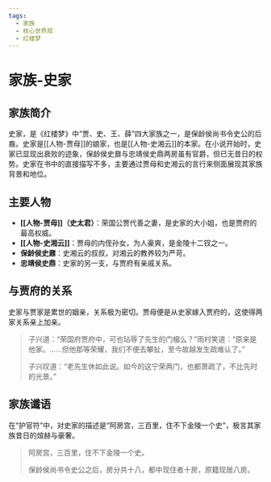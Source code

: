 ```yaml
---
tags:
  - 家族
  - 核心世界观
  - 红楼梦
---
```


# 家族-史家

## 家族简介

史家，是《红楼梦》中“贾、史、王、薛”四大家族之一，是保龄侯尚书令史公的后裔。史家是[[人物-贾母]]的娘家，也是[[人物-史湘云]]的本家。在小说开始时，史家已显现出衰败的迹象，保龄侯史鼐与忠靖侯史鼎两房虽有官爵，但已无昔日的权势。史家在书中的直接描写不多，主要通过贾母和史湘云的言行来侧面展现其家族背景和地位。

## 主要人物

*   **[[人物-贾母]]（史太君）**：荣国公贾代善之妻，是史家的大小姐，也是贾府的最高权威。
*   **[[人物-史湘云]]**：贾母的内侄孙女，为人豪爽，是金陵十二钗之一。
*   **保龄侯史鼐**：史湘云的叔叔，对湘云的教养较为严苛。
*   **忠靖侯史鼎**：史家的另一支，与贾府有亲戚关系。

## 与贾府的关系

史家与贾家是累世的姻亲，关系极为密切。贾母便是从史家嫁入贾府的，这使得两家关系亲上加亲。

> 子兴道：“荣国府贾府中，可也玷辱了先生的门楣么？”雨村笑道：“原来是他家。……但他那等荣耀，我们不便去攀扯，至今故越发生疏难认了。”
> 
> 子兴叹道：“老先生休如此说。如今的这宁荣两门，也都萧疏了，不比先时的光景。”

## 家族谶语

在“护官符”中，对史家的描述是“阿房宫，三百里，住不下金陵一个史”，极言其家族昔日的煊赫与豪奢。

> 阿房宫，三百里，住不下金陵一个史。
>
> 保龄侯尚书令史公之后，房分共十八，都中现住者十房，原籍现居八房。
